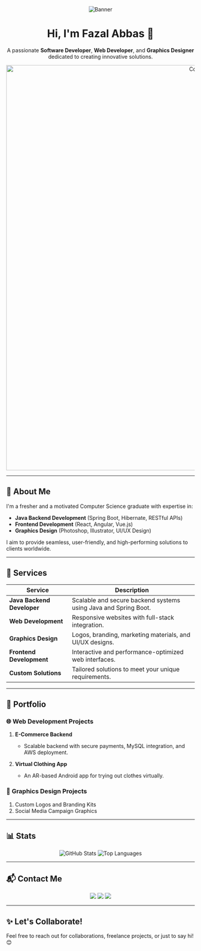 <div align="center">
  <img src="https://via.placeholder.com/1000x250.png?text=Welcome+to+My+GitHub+Profile!" alt="Banner" />
</div>

<h1 align="center">Hi, I'm Fazal Abbas 👋</h1>
<p align="center">
  A passionate <strong>Software Developer</strong>, <strong>Web Developer</strong>, and <strong>Graphics Designer</strong> dedicated to creating innovative solutions.
</p>

<div align="center">
  <img src="https://github.com/user-attachments/assets/7b94a5b0-d79b-4970-83f2-8becd269679a" width="1080" height="auto" alt="Coding Animation">
</div>

---

## 🌟 **About Me**  
I'm a fresher and a motivated Computer Science graduate with expertise in:  
- **Java Backend Development** (Spring Boot, Hibernate, RESTful APIs)  
- **Frontend Development** (React, Angular, Vue.js)  
- **Graphics Design** (Photoshop, Illustrator, UI/UX Design)  

I aim to provide seamless, user-friendly, and high-performing solutions to clients worldwide.  

---

## 🚀 **Services**  

| **Service**              | **Description**                                                                 |
|--------------------------|---------------------------------------------------------------------------------|
| **Java Backend Developer** | Scalable and secure backend systems using Java and Spring Boot.                |
| **Web Development**       | Responsive websites with full-stack integration.                              |
| **Graphics Design**       | Logos, branding, marketing materials, and UI/UX designs.                      |
| **Frontend Development**  | Interactive and performance-optimized web interfaces.                         |
| **Custom Solutions**      | Tailored solutions to meet your unique requirements.                          |

---

## 💼 **Portfolio**  

### 🌐 **Web Development Projects**  
1. **E-Commerce Backend**  
   - Scalable backend with secure payments, MySQL integration, and AWS deployment.  

2. **Virtual Clothing App**  
   - An AR-based Android app for trying out clothes virtually.  

### 🎨 **Graphics Design Projects**  
1. Custom Logos and Branding Kits  
2. Social Media Campaign Graphics  

---

## 📊 **Stats**  

<div align="center">
  <img src="https://github-readme-stats.vercel.app/api?username=fazalabbas&show_icons=true&theme=radical" alt="GitHub Stats" />
  <img src="https://github-readme-stats.vercel.app/api/top-langs/?username=fazalabbas&layout=compact&theme=radical" alt="Top Languages" />
</div>

---

## 📬 **Contact Me**  

<p align="center">
  <a href="mailto:fazalabbas.dev@gmail.com"><img src="https://img.shields.io/badge/Email-fazalabbas.dev@gmail.com-red?style=for-the-badge&logo=gmail&logoColor=white" /></a>
  <a href="https://www.linkedin.com/in/fazalabbas"><img src="https://img.shields.io/badge/LinkedIn-Fazal%20Abbas-blue?style=for-the-badge&logo=linkedin&logoColor=white" /></a>
  <a href="https://twitter.com/fazalabbas"><img src="https://img.shields.io/badge/Twitter-FazalAbbas-lightblue?style=for-the-badge&logo=twitter&logoColor=white" /></a>
</p>

---

## ✨ **Let's Collaborate!**  
Feel free to reach out for collaborations, freelance projects, or just to say hi! 😊  
